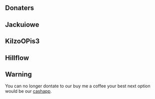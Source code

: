## Donaters
## Jackuiowe
## KilzoOPis3
## Hillflow
## Warning
You can no longer dontate to our buy me a coffee your best next option would be our [cashapp](https://github.com/DamageCoding/CUG/blob/main/Funding/Cashapp.md).
